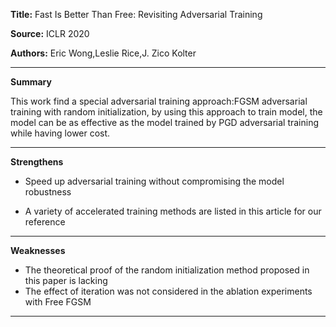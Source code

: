 **Title:** Fast Is Better Than Free: Revisiting Adversarial Training

**Source:** ICLR 2020

**Authors:** Eric Wong,Leslie Rice,J. Zico Kolter

---

**Summary**

This work find a special adversarial training approach:FGSM adversarial training with random initialization, by using this approach to train model, the model can be as effective as the model trained by PGD adversarial training while having lower cost.

---

**Strengthens**  

- Speed up adversarial training without compromising the model robustness

- A variety of accelerated training methods are listed in this article for our reference

---

**Weaknesses**  

- The theoretical proof of the random initialization method proposed in this paper is lacking
- The effect of iteration was not considered in the ablation experiments with Free FGSM
---


